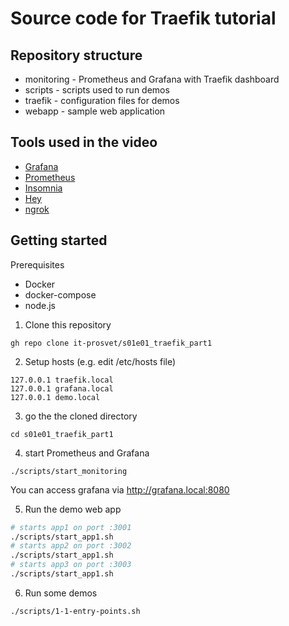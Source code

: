 # Source code for Traefik tutorial

## Repository structure

* monitoring - Prometheus and Grafana with Traefik dashboard
* scripts - scripts used to run demos
* traefik - configuration files for demos
* webapp - sample web application

## Tools used in the video

* [Grafana](https://grafana.com/)
* [Prometheus](https://prometheus.io/)
* [Insomnia](https://insomnia.rest/)
* [Hey](https://github.com/rakyll/hey)
* [ngrok](https://ngrok.com/)

## Getting started

  Prerequisites
* Docker
* docker-compose
* node.js

1. Clone this repository
```
gh repo clone it-prosvet/s01e01_traefik_part1
```
2. Setup hosts (e.g. edit /etc/hosts file)
```
127.0.0.1 traefik.local
127.0.0.1 grafana.local
127.0.0.1 demo.local
```
3. go the the cloned directory
```
cd s01e01_traefik_part1
```
4. start Prometheus and Grafana
```
./scripts/start_monitoring
```
You can access grafana via http://grafana.local:8080

5. Run the demo web app

```bash
# starts app1 on port :3001
./scripts/start_app1.sh
# starts app2 on port :3002
./scripts/start_app1.sh
# starts app3 on port :3003
./scripts/start_app1.sh
```

6. Run some demos
```bash
./scripts/1-1-entry-points.sh
```
  

